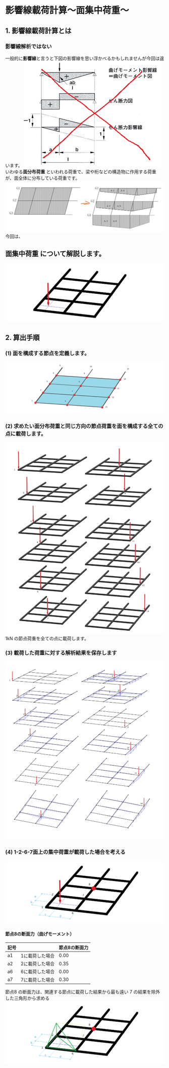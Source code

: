 # 影響線載荷計算～面集中荷重～

## 1. 影響線載荷計算とは

### 影響線解析ではない
一般的に**影響線**と言うと下図の影響線を思い浮かべるかもしれませんが今回は違います。
![](../assets/Pasted%20image%2020230520112913.png)
いわゆる**面分布荷重** といわれる荷重で、梁や桁などの構造物に作用する荷重が、面全体に分布している荷重です。
![](../assets/Pasted%20image%2020230525160357.png)
今回は、
## 面集中荷重 について解説します。
![](../assets/面集中荷重.png)
## 2. 算出手順
### (1) 面を構成する節点を定義します。
![](../assets/構成する節点.png)

### (2) 求めたい面分布荷重と同じ方向の節点荷重を面を構成する全ての点に載荷します。
![](../assets/全ての点に載荷.png)
1kN の節点荷重を全ての点に載荷します。


### (3) 載荷した荷重に対する解析結果を保存します
![](../assets/解析結果.png)
### (4) 1-2-6-7面上の集中荷重が載荷した場合を考える

![](../assets/面集中荷重2.png)

#### 節点8の断面力（曲げモーメント）

| 記号 |   | 節点8の断面力 |
| ---- | ---- | ---- |
| a1 | 1に載荷した場合 | 0.00 |
| a2 | 2に載荷した場合 | 0.35 |
| a6 | 6に載荷した場合 | 0.00 |
| a7 | 7に載荷した場合 | 0.30 |

節点8 の断面力は、関連する節点に載荷した結果から最も遠い 7 の結果を除外した三角形から求める
![](../assets/節点8の断面力.png)

